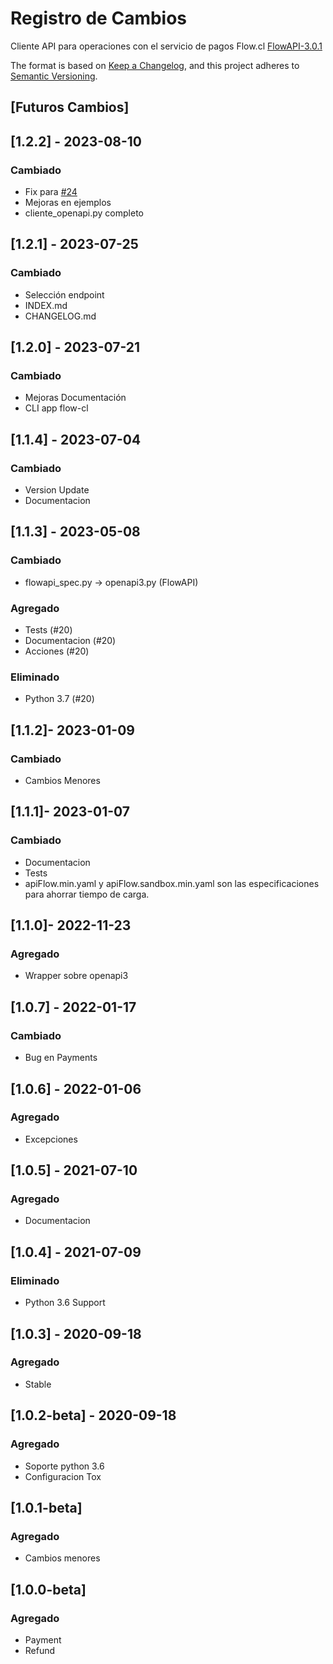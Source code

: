 # Registro de Cambios

Cliente API para operaciones con el servicio de pagos Flow.cl [FlowAPI-3.0.1](https://www.flow.cl/docs/api.html)

The format is based on [Keep a Changelog](https://keepachangelog.com/en/1.0.0/),
and this project adheres to [Semantic Versioning](https://semver.org/spec/v2.0.0.html).

## [Futuros Cambios]

## [1.2.2] - 2023-08-10

### Cambiado

- Fix para [#24](https://github.com/mariofix/pyflowcl/issues/24)
- Mejoras en ejemplos
- cliente_openapi.py completo

## [1.2.1] - 2023-07-25

### Cambiado

- Selección endpoint
- INDEX.md
- CHANGELOG.md

## [1.2.0] - 2023-07-21

### Cambiado

- Mejoras Documentación
- CLI app flow-cl

## [1.1.4] - 2023-07-04

### Cambiado

- Version Update
- Documentacion

## [1.1.3] - 2023-05-08

### Cambiado

- flowapi_spec.py -> openapi3.py (FlowAPI)

### Agregado

- Tests (#20)
- Documentacion (#20)
- Acciones (#20)

### Eliminado

- Python 3.7 (#20)

## [1.1.2]- 2023-01-09

### Cambiado

- Cambios Menores

## [1.1.1]- 2023-01-07

### Cambiado

- Documentacion
- Tests
- apiFlow.min.yaml y apiFlow.sandbox.min.yaml son las especificaciones para ahorrar tiempo de carga.

## [1.1.0]- 2022-11-23

### Agregado

- Wrapper sobre openapi3

## [1.0.7] - 2022-01-17

### Cambiado

- Bug en Payments

## [1.0.6] - 2022-01-06

### Agregado

- Excepciones

## [1.0.5] - 2021-07-10

### Agregado

- Documentacion

## [1.0.4] - 2021-07-09

### Eliminado

- Python 3.6 Support

## [1.0.3] - 2020-09-18

### Agregado

- Stable

## [1.0.2-beta] - 2020-09-18

### Agregado

- Soporte python 3.6
- Configuracion Tox

## [1.0.1-beta]

### Agregado

- Cambios menores

## [1.0.0-beta]

### Agregado

- Payment
- Refund
